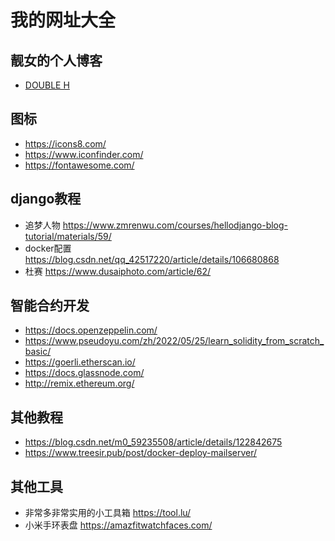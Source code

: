 # 我的网址大全
## 靓女的个人博客
- [DOUBLE H](http://hh.daocat.digital/)


## 图标
- https://icons8.com/
- https://www.iconfinder.com/
- https://fontawesome.com/


## django教程
- 追梦人物 https://www.zmrenwu.com/courses/hellodjango-blog-tutorial/materials/59/
- docker配置 https://blog.csdn.net/qq_42517220/article/details/106680868
- 杜赛 https://www.dusaiphoto.com/article/62/


## 智能合约开发
- https://docs.openzeppelin.com/
- https://www.pseudoyu.com/zh/2022/05/25/learn_solidity_from_scratch_basic/
- https://goerli.etherscan.io/
- https://docs.glassnode.com/
- http://remix.ethereum.org/


## 其他教程
- https://blog.csdn.net/m0_59235508/article/details/122842675 
- https://www.treesir.pub/post/docker-deploy-mailserver/
  

## 其他工具
- 非常多非常实用的小工具箱 https://tool.lu/
- 小米手环表盘 https://amazfitwatchfaces.com/
